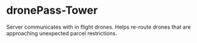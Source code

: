 dronePass-Tower
===============
Server communicates with in flight drones. Helps re-route drones that are approaching unexpected parcel restrictions.

